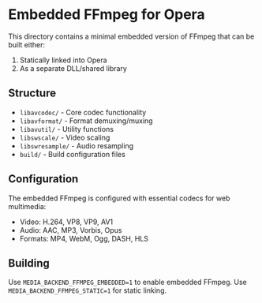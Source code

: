 # Embedded FFmpeg for Opera

This directory contains a minimal embedded version of FFmpeg that can be built either:
1. Statically linked into Opera
2. As a separate DLL/shared library

## Structure

- `libavcodec/` - Core codec functionality
- `libavformat/` - Format demuxing/muxing
- `libavutil/` - Utility functions
- `libswscale/` - Video scaling
- `libswresample/` - Audio resampling
- `build/` - Build configuration files

## Configuration

The embedded FFmpeg is configured with essential codecs for web multimedia:
- Video: H.264, VP8, VP9, AV1
- Audio: AAC, MP3, Vorbis, Opus
- Formats: MP4, WebM, Ogg, DASH, HLS

## Building

Use `MEDIA_BACKEND_FFMPEG_EMBEDDED=1` to enable embedded FFmpeg.
Use `MEDIA_BACKEND_FFMPEG_STATIC=1` for static linking.